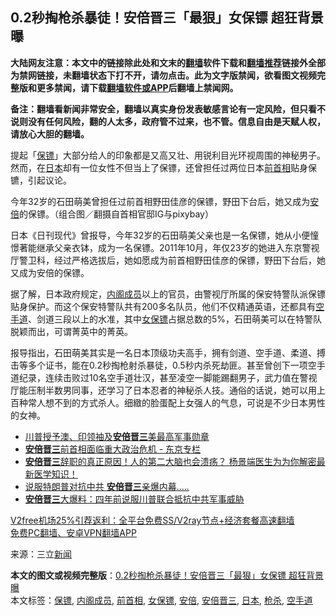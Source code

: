  <h2>0.2秒掏枪杀暴徒！安倍晋三「最狠」女保镖 超狂背景曝</h2> <p class="notice"><b>大陆网友注意：本文中的链接除此处和文末的<a href="https://github.com/bannedbook/fanqiang" >翻墙</a>软件下载和<a href="https://github.com/killgcd/justmysocks/blob/master/README.md">翻墙推荐</a>链接外全部为禁网链接，未翻墙状态下打不开，请勿点击。此为文字版禁闻，欲看图文视频完整版和更多禁闻，请下载<a href="https://github.com/bannedbook/fanqiang">翻墙软件或APP</a>后翻墙上禁闻网。</p><p>备注：翻墙看新闻非常安全，翻墙以真实身份发表敏感言论有一定风险，但只看不说则没有任何风险，翻的人太多，政府管不过来，也不管。信息自由是天赋人权，请放心大胆的翻墙。</b></p>  <div class="entry"> <p>提起「<a href="https://www.bannedbook.org/bnews/tag/%E4%BF%9D%E9%95%96/" class="st_tag internal_tag" rel="tag" title="标签 保镖 下的日志">保镖</a>」大部分给人的印象都是又高又壮、用锐利目光环视周围的神秘男子。然而，在<a href="https://www.bannedbook.org/bnews/tag/%e6%97%a5%e6%9c%ac/" class="st_tag internal_tag" rel="tag" title="标签 日本 下的日志">日本</a>却有一位女性不但当上了保镖，还曾担任过两位日本<a href="https://www.bannedbook.org/bnews/tag/%E5%89%8D%E9%A6%96%E7%9B%B8/" class="st_tag internal_tag" rel="tag" title="标签 前首相 下的日志">前首相</a>贴身保镳，引起议论。</p> <p>今年32岁的石田萌美曾担任过前首相野田佳彦的保镖，野田下台后，她又成为<a href="https://www.bannedbook.org/bnews/tag/%e5%ae%89%e5%80%8d/" class="st_tag internal_tag" rel="tag" title="标签 安倍 下的日志">安倍</a>的保镖。（组合图／翻摄自首相官邸IG与pixybay）</p> <p>日本《日刊现代》曾报导，今年32岁的石田萌美父亲也是一名保镖，她从小便憧憬著能继承父亲衣钵，成为一名保镖。2011年10月，年仅23岁的她进入东京警视厅警卫科，经过严格选拔后，她如愿成为前首相野田佳彦的保镖，野田下台后，她又成为安倍的保镖。</p>  <p>据了解，日本政府规定，<a href="https://www.bannedbook.org/bnews/tag/%e5%86%85%e9%98%81%e6%88%90%e5%91%98/" class="st_tag internal_tag" rel="tag" title="标签 内阁成员 下的日志">内阁成员</a>以上的官员，由警视厅所属的保安特警队派保镖贴身保护。而这个保安特警队共有200多名队员，他们不仅精通英语，还都具有<a href="https://www.bannedbook.org/bnews/tag/%e7%a9%ba%e6%89%8b%e9%81%93/" class="st_tag internal_tag" rel="tag" title="标签 空手道 下的日志">空手道</a>、剑道三段以上的水准，其中<a href="https://www.bannedbook.org/bnews/tag/%E5%A5%B3%E4%BF%9D%E9%95%96/" class="st_tag internal_tag" rel="tag" title="标签 女保镖 下的日志">女保镖</a>占据总数的5%，石田萌美可以在特警队脱颖而出，可谓菁英中的菁英。</p> <p>报导指出，石田萌美其实是一名日本顶级功夫高手，拥有剑道、空手道、柔道、搏击等多个证书，能在0.2秒掏枪射杀暴徒，0.5秒内杀死劫匪。甚至曾创下一项空手道纪录，连续击败过10名空手道壮汉，甚至凌空一脚能踢翻男子，武力值在警视厅能压制半数男同事，还学习了日本忍者的神秘杀人技。通俗的话说，她可以用上百种常人想不到的方式杀人。细緻的脸蛋配上女强人的气息，可说是不少日本男性的女神。</p> <ul class='op-related-articles' title='相关阅读'> <li><a href='https://www.bannedbook.org/bnews/comments/20201222/1452861.html' target='_blank'>川普授予澳、印领袖及<b>安倍晋三</b>美最高军事勋章</a></li> <li><a href='https://www.bannedbook.org/bnews/headline/20201210/1444937.html' target='_blank'><b>安倍晋三</b>前首相面临重大政治危机 - 东京专栏</a></li> <li><a href='https://www.bannedbook.org/bnews/bannedvideo/20200914/1434538.html' target='_blank'><b>安倍晋三</b>辞职的真正原因！人的第二大脑也会溃疡？ 杨景端医生为为你解密最新医学知识！</a></li> <li><a href='https://www.bannedbook.org/bnews/topimagenews/20200927/1403946.html' target='_blank'>说服特朗普对抗中共 <b>安倍晋三</b>亲爆内幕…..</a></li> <li><a href='https://www.bannedbook.org/bnews/comments/20200927/1403789.html' target='_blank'><b>安倍晋三</b>大爆料：四年前说服川普联合抵抗中共军事威胁</a></li> </ul> <p class="texttj"> <a href="https://www.bannedbook.org/forum23/topic22702.html" target="_blank">V2free机场25%引荐返利：全平台免费SS/V2ray节点+经济套餐高速翻墙</a><br/> <a href="https://github.com/bannedbook/fanqiang/wiki/%E7%A6%81%E9%97%BB%E7%BD%91%E5%AE%89%E5%8D%93%E7%BF%BB%E5%A2%99%E6%96%B0%E9%97%BBAPP" target="_blank">免费PC翻墙、安卓VPN翻墙APP</a></p><p> 来源：三立<span class='wp_keywordlink_affiliate'><a href="https://www.bannedbook.org/" title="新闻">新闻</a></span> </p> <a name='sharetosocial'></a>       <div><b>本文的图文或视频完整版</b>：<a href='https://www.bannedbook.org/bnews/cnnews/20201226/1455123.html'>0.2秒掏枪杀暴徒！安倍晋三「最狠」女保镖 超狂背景曝</a></div>  </div><!--END ENTRY--> <div class="postfooter"> <div>本文标签：<a href="https://www.bannedbook.org/bnews/tag/%E4%BF%9D%E9%95%96/" rel="tag">保镖</a>, <a href="https://www.bannedbook.org/bnews/tag/%e5%86%85%e9%98%81%e6%88%90%e5%91%98/" rel="tag">内阁成员</a>, <a href="https://www.bannedbook.org/bnews/tag/%E5%89%8D%E9%A6%96%E7%9B%B8/" rel="tag">前首相</a>, <a href="https://www.bannedbook.org/bnews/tag/%E5%A5%B3%E4%BF%9D%E9%95%96/" rel="tag">女保镖</a>, <a href="https://www.bannedbook.org/bnews/tag/%e5%ae%89%e5%80%8d/" rel="tag">安倍</a>, <a href="https://www.bannedbook.org/bnews/tag/%e5%ae%89%e5%80%8d%e6%99%8b%e4%b8%89/" rel="tag">安倍晋三</a>, <a href="https://www.bannedbook.org/bnews/tag/%e6%97%a5%e6%9c%ac/" rel="tag">日本</a>, <a href="https://www.bannedbook.org/bnews/tag/%E6%9E%AA%E6%9D%80/" rel="tag">枪杀</a>, <a href="https://www.bannedbook.org/bnews/tag/%e7%a9%ba%e6%89%8b%e9%81%93/" rel="tag">空手道</a></div>  </div><!--END POSTFOOTER--> 